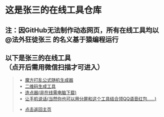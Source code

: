 # 这是张三的在线工具仓库
## 注：因GitHub无法制作动态网页，所有在线工具均以 @法外狂徒张三 的名义基于猿编程运行
## 以下是张三的在线工具<br>（点开后需用微信扫描才可进入）
> + [魔方打乱公式随机生成器](https://zhs141.github.io/tools/wca.jpg)
> + [二维码生成工具](https://zhs141.github.io/tools/qr.jpg)
> + [连点器(非在线需电脑下载)](https://zhs141.github.io/tools/Zicsam_%E8%BF%9E%E7%82%B9-2.2.exe)
> + [让手机说话(当然你也可以用分屏和这个工具结合领QQ语音红包……)](https://zhs141.github.io/tools/speaker.jpg)
> - [点击返回主页](https://zhs141.github.io)
